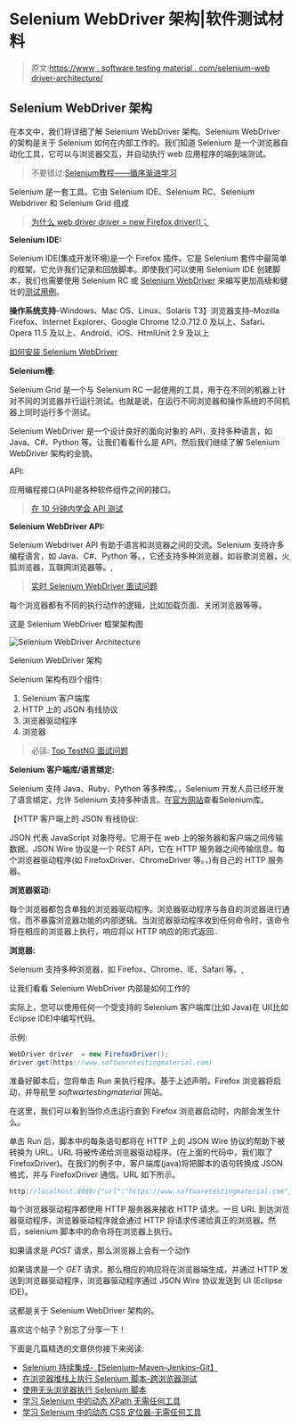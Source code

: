 # Selenium WebDriver 架构|软件测试材料

> 原文:[https://www . software testing material . com/selenium-web driver-architecture/](https://www.softwaretestingmaterial.com/selenium-webdriver-architecture/)

## Selenium WebDriver 架构

在本文中，我们将详细了解 Selenium WebDriver 架构。Selenium WebDriver 的架构是关于 Selenium 如何在内部工作的。我们知道 Selenium 是一个浏览器自动化工具，它可以与浏览器交互，并自动执行 web 应用程序的端到端测试。

> 不要错过:[Selenium教程——循序渐进学习](https://www.softwaretestingmaterial.com/selenium-tutorial/)

Selenium 是一套工具。它由 Selenium IDE、Selenium RC、Selenium Webdriver 和 Selenium Grid 组成

> [为什么 web driver driver = new Firefox driver()；](https://www.softwaretestingmaterial.com/webdriver-driver-new-firefoxdriver/)

**Selenium IDE:**

Selenium IDE(集成开发环境)是一个 Firefox 插件。它是 Selenium 套件中最简单的框架。它允许我们记录和回放脚本。即使我们可以使用 Selenium IDE 创建脚本，我们也需要使用 Selenium RC 或 [Selenium WebDriver](https://www.softwaretestingmaterial.com/selenium-tutorial/) 来编写更加高级和健壮的[测试用例](https://www.softwaretestingmaterial.com/test-case-template-with-explanation/)。

**操作系统支持**–Windows、Mac OS、Linux、Solaris
T3】浏览器支持–Mozilla Firefox、Internet Explorer、Google Chrome 12.0.712.0 及以上、Safari、Opera 11.5 及以上、Android、iOS、HtmlUnit 2.9 及以上

[如何安装 Selenium WebDriver](https://www.softwaretestingmaterial.com/install-selenium-webdriver/)

**Selenium栅:**

Selenium Grid 是一个与 Selenium RC 一起使用的工具，用于在不同的机器上针对不同的浏览器并行运行测试。也就是说，在运行不同浏览器和操作系统的不同机器上同时运行多个测试。

Selenium WebDriver 是一个设计良好的面向对象的 API，支持多种语言，如 Java、C#、Python 等。让我们看看什么是 API，然后我们继续了解 Selenium WebDriver 架构的全貌。

API:

应用编程接口(API)是各种软件组件之间的接口。

> [在 10 分钟内学会 API 测试](https://www.softwaretestingmaterial.com/api-testing/)

**Selenium WebDriver API:**

Selenium Webdriver API 有助于语言和浏览器之间的交流。Selenium 支持许多编程语言，如 Java、C#、Python 等。，它还支持多种浏览器，如谷歌浏览器，火狐浏览器，互联网浏览器等。,

> [实时 Selenium WebDriver 面试问题](https://www.softwaretestingmaterial.com/selenium-interview-questions/)

每个浏览器都有不同的执行动作的逻辑，比如加载页面、关闭浏览器等等。

这是 Selenium WebDriver 框架架构图

![Selenium WebDriver Architecture](img/af1a142cb80ab95174486d1edb2186ff.png)

Selenium WebDriver 架构

Selenium 架构有四个组件:

1.  Selenium 客户端库
2.  HTTP 上的 JSON 有线协议
3.  浏览器驱动程序
4.  浏览器

> 必读: [Top TestNG 面试问题](https://www.softwaretestingmaterial.com/testng-interview-questions/)

**Selenium 客户端库/语言绑定:**

Selenium 支持 Java、Ruby、Python 等多种库。，Selenium 开发人员已经开发了语言绑定，允许 Selenium 支持多种语言。在[官方网站](http://www.seleniumhq.org/download/#client-drivers)查看Selenium库。

【HTTP 客户端上的 JSON 有线协议:

JSON 代表 JavaScript 对象符号。它用于在 web 上的服务器和客户端之间传输数据。JSON Wire 协议是一个 REST API，它在 HTTP 服务器之间传输信息。每个浏览器驱动程序(如 FirefoxDriver、ChromeDriver 等。，)有自己的 HTTP 服务器。

**浏览器驱动:**

每个浏览器都包含单独的浏览器驱动程序。浏览器驱动程序与各自的浏览器进行通信，而不暴露浏览器功能的内部逻辑。当浏览器驱动程序收到任何命令时，该命令将在相应的浏览器上执行，响应将以 HTTP 响应的形式返回..

**浏览器:**

Selenium 支持多种浏览器，如 Firefox、Chrome、IE、Safari 等。,

让我们看看 Selenium WebDriver 内部是如何工作的

实际上，您可以使用任何一个受支持的 Selenium 客户端库(比如 Java)在 UI(比如 Eclipse IDE)中编写代码。

示例:

```java
WebDriver driver  = new FirefoxDriver();
driver.get(https://www.softwaretestingmaterial.com)
```

准备好脚本后，您将单击 Run 来执行程序。基于上述声明，Firefox 浏览器将启动，并导航至 *softwartestingmaterial* 网站。

在这里，我们可以看到当你点击运行直到 Firefox 浏览器启动时，内部会发生什么。

单击 Run 后，脚本中的每条语句都将在 HTTP 上的 JSON Wire 协议的帮助下被转换为 URL。URL 将被传递给浏览器驱动程序。(在上面的代码中，我们取了 FirefoxDriver)。在我们的例子中，客户端库(java)将把脚本的语句转换成 JSON 格式，并与 FirefoxDriver 通信。URL 如下所示。

```java
http://localhost:8080/{"url":"https://www.softwaretestingmaterial.com"}
```

每个浏览器驱动程序都使用 HTTP 服务器来接收 HTTP 请求。一旦 URL 到达浏览器驱动程序，浏览器驱动程序就会通过 HTTP 将请求传递给真正的浏览器。然后，selenium 脚本中的命令将在浏览器上执行。

如果请求是 *POST* 请求，那么浏览器上会有一个动作

如果请求是一个 *GET* 请求，那么相应的响应将在浏览器端生成，并通过 HTTP 发送到浏览器驱动程序，浏览器驱动程序通过 JSON Wire 协议发送到 UI (Eclipse IDE)。

这都是关于 Selenium WebDriver 架构的。

喜欢这个帖子？别忘了分享一下！

下面是几篇精选的文章供你接下来阅读:

*   [Selenium 持续集成-【Selenium–Maven–Jenkins–Git】](https://www.softwaretestingmaterial.com/selenium-continuous-integration/)
*   [在浏览器堆栈上执行 Selenium 脚本–跨浏览器测试](https://www.softwaretestingmaterial.com/run-selenium-tests-on-browserstack/)
*   [使用无头浏览器执行 Selenium 脚本](https://www.softwaretestingmaterial.com/headless-browser-testing-using-selenium-webdriver/)
*   [学习 Selenium 中的动态 XPath 无需任何工具](https://www.softwaretestingmaterial.com/dynamic-xpath-in-selenium/)
*   [学习 Selenium 中的动态 CSS 定位器-无需任何工具](https://www.softwaretestingmaterial.com/css-selector-selenium-webdriver-tutorial/)